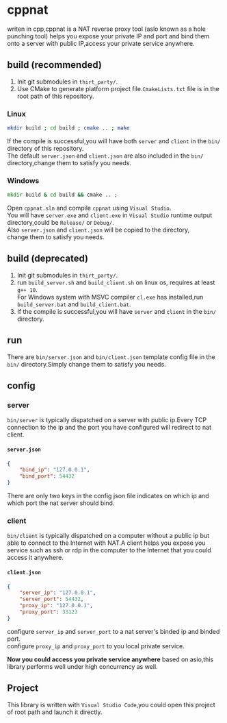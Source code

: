 # cppnat

writen in cpp,cppnat is a NAT reverse proxy tool (aslo known as a hole punching tool) helps you expose your private IP and port and bind them onto a server with public IP,access your private service anywhere.

## build (recommended)
1. Init git submodules in `thirt_party/`.  
2. Use CMake to generate platform project file.`CmakeLists.txt` file is in the root path of this repository.  
### Linux
```sh
mkdir build ; cd build ; cmake .. ; make 
```
If the compile is successful,you will have both `server` and `client` in the `bin/` directory of this repository.  
The default `server.json` and `client.json` are also included in the `bin/` directory,change them to satisfy you needs.

### Windows
```bat
mkdir build & cd build && cmake .. ;
```
Open `cppnat.sln` and compile `cppnat` using `Visual Studio`.  
You will have `server.exe` and `client.exe` in `Visual Studio` runtime output directory,could be `Release/` or `Debug/`.  
Also `server.json` and `client.json` will be copied to the directory,  
change them to satisfy you needs.


## build (deprecated)
1. Init git submodules in `thirt_party/`.
2. run `build_server.sh` and `build_client.sh` on linux os, requires at least `g++ 10`.  
For Windows system with MSVC compiler `cl.exe` has installed,run `build_server.bat` and `build_client.bat`.
3. If the compile is successful,you will have `server` and `client` in the `bin/` directory.

## run
There are `bin/server.json` and `bin/client.json` template config file in the `bin/` directory.Simply change them to satisfy you needs.

## config

### server
`bin/server` is typically dispatched on a server with public ip.Every TCP connection to the ip and the port you have configured will redirect to nat client.  

#### `server.json`
```json
{
    "bind_ip": "127.0.0.1",
    "bind_port": 54432
}
```
There are only two keys in the config json file indicates on which ip and which port the nat server should bind.  


### client
`bin/client` is typically dispatched on a computer without a public ip but able to connect to the Internet with NAT.A client helps you expose you service 
such as ssh or rdp in the computer to the Internet that you could access it anywhere.  

#### `client.json`
```json
{
    "server_ip": "127.0.0.1",
    "server_port": 54432,
    "proxy_ip": "127.0.0.1",
    "proxy_port": 33123
}
```
configure `server_ip` and `server_port` to a nat server's binded ip and binded port.  
configure `proxy_ip` and `proxy_port` to you local private service.

**Now you could access you private service anywhere**
based on asio,this library performs well under high concurrency as well.  


## Project

This library is written with `Visual Studio Code`,you could open this project of root path and launch it directly.